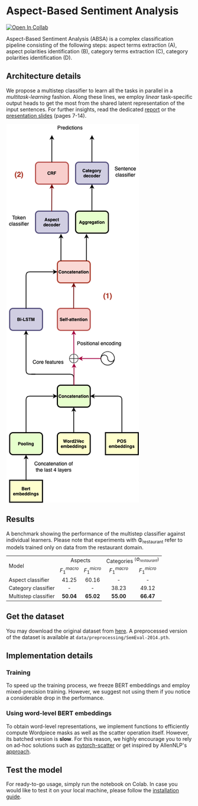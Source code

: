 # Aspect-Based Sentiment Analysis

[![Open In Collab](https://colab.research.google.com/assets/colab-badge.svg)](https://colab.research.google.com/github/LeonardoEmili/Aspect-Based-Sentiment-Analysis/blob/main/hw2/stud/notebook.ipynb)

Aspect-Based Sentiment Analysis (ABSA) is a complex classification pipeline consisting of the following steps: aspect terms extraction (A), aspect polarities identification (B), category terms extraction (C), category polarities identification (D).

## Architecture details
We propose a multistep classifier to learn all the tasks in parallel in a *multitask-learning* fashion. Along these lines, we employ *linear* task-specific output heads to get the most from the shared latent representation of the input sentences.
For further insights, read the dedicated [report](https://github.com/LeonardoEmili/Aspect-Based-Sentiment-Analysis/blob/main/report.pdf) or the [presentation slides](https://github.com/LeonardoEmili/Aspect-Based-Sentiment-Analysis/blob/main/slides.pdf) (pages 7-14).

![architecure diagram](diagram.png)

## Results
A benchmark showing the performance of the multistep classifier against individual learners. Please note that experiments with Φ<sub>restaurant</sub> refer to models trained only on data from the restaurant domain.
<div class="table*">
<table>
<tbody>
<tr class="odd">
<td style="text-align: left;" rowspan="2">Model</td>
<td style="text-align: center;" colspan="2">Aspects</td>
<td style="text-align: center;" colspan="2">Categories <span class="math inline"><sup>(<em>Φ</em><sub><em>r</em><em>e</em><em>s</em><em>t</em><em>a</em><em>u</em><em>r</em><em>a</em><em>n</em><em>t</em></sub>)</sup></span></td>
</tr>
<tr class="even">
<td style="text-align: center;"><span class="math inline"><em>F</em><sub>1</sub><sup><em>m</em><em>a</em><em>c</em><em>r</em><em>o</em></sup></span></td>
<td style="text-align: center;"><span class="math inline"><em>F</em><sub>1</sub><sup><em>m</em><em>i</em><em>c</em><em>r</em><em>o</em></sup></span></td>
<td style="text-align: center;"><span class="math inline"><em>F</em><sub>1</sub><sup><em>m</em><em>a</em><em>c</em><em>r</em><em>o</em></sup></span></td>
<td style="text-align: center;"><span class="math inline"><em>F</em><sub>1</sub><sup><em>m</em><em>i</em><em>c</em><em>r</em><em>o</em></sup></span></td>
</tr>
<tr class="odd">
<td style="text-align: left;">Aspect classifier</td>
<td style="text-align: center;">41.25</td>
<td style="text-align: center;">60.16</td>
<td style="text-align: center;">-</td>
<td style="text-align: center;">-</td>
</tr>
<tr class="even">
<td style="text-align: left;">Category classifier</td>
<td style="text-align: center;">-</td>
<td style="text-align: center;">-</td>
<td style="text-align: center;">38.23</td>
<td style="text-align: center;">49.12</td>
</tr>
<tr class="odd">
<td style="text-align: left;">Multistep classifier</td>
<td style="text-align: center;"><strong>50.04</strong></td>
<td style="text-align: center;"><strong>65.02</strong></td>
<td style="text-align: center;"><strong>55.00</strong></td>
<td style="text-align: center;"><strong>66.47</strong></td>
</tr>
</tbody>
</table>
</div>

## Get the dataset
You may download the original dataset from [here](https://github.com/SapienzaNLP/nlp2021-hw2/tree/master/data). A preprocessed version of the dataset is available at `data/preprocessing/SemEval-2014.pth`.

## Implementation details

### Training
To speed up the training process, we freeze BERT embeddings and employ mixed-precision training. However, we suggest not using them if you notice a considerable drop in the performance.

### Using word-level BERT embeddings
To obtain word-level representations, we implement functions to efficiently compute Wordpiece masks as well as the scatter operation itself. However, its batched version is **slow**. For this reason, we highly encourage you to rely on ad-hoc solutions such as [pytorch-scatter](https://pytorch-scatter.readthedocs.io/) or get inspired by AllenNLP's [approach](https://docs.allennlp.org/main/api/modules/token_embedders/pretrained_transformer_mismatched_embedder/).

## Test the model
For ready-to-go usage, simply run the notebook on Colab. In case you would like to test it on your local machine, please follow the [installation guide](https://github.com/SapienzaNLP/nlp2021-hw2#requirements).
